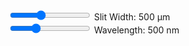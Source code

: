 <canvas id="singleSlit"></canvas>

<div class="slitWidth">
    <input type="range" min="200" max="1000" step="100" value="500" class="slider" id="slitWidthInput_SS">
    Slit Width: <span id="slitWidthValue_SS">500</span> μm
</div>
<div class="wavelength">
    <input type="range" min="380" max="780" step="10" value="500" class="slider" id="wavelengthInput_SS">
    Wavelength: <span id="wavelengthValue_SS">500</span> nm
</div>

<script type="module" src="../javascript/sim4.js"></script>